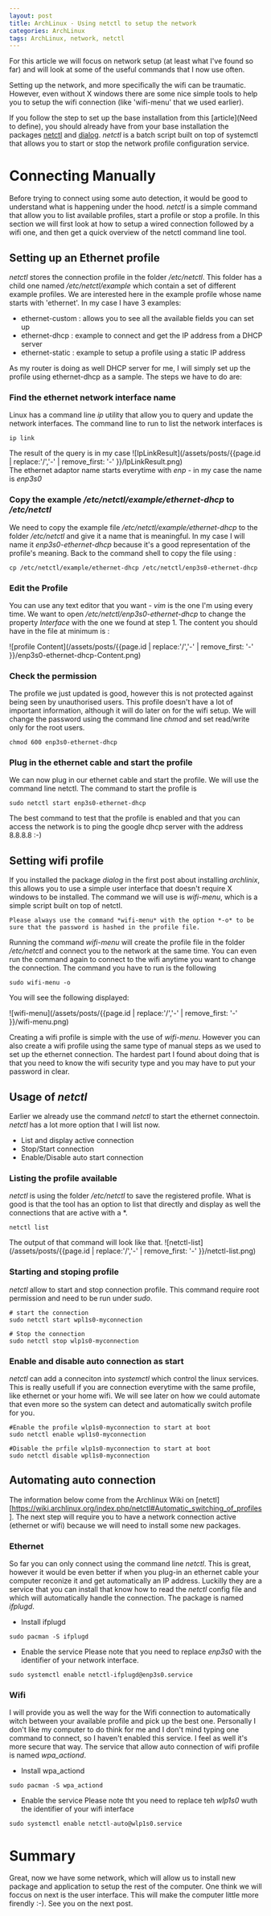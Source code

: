 ```yaml
---
layout: post
title: ArchLinux - Using netctl to setup the network
categories: ArchLinux
tags: ArchLinux, network, netctl
---
```


For this article we will focus on network setup (at least what I've found so far) and will look at some of the useful commands that I now use often.

Setting up the network, and more specifically the wifi can be traumatic. However, even without X windows there are some nice simple tools to help you to setup the wifi connection (like 'wifi-menu' that we used earlier).

If you follow the step to set up the base installation from this [article](Need to define), you should already have from your base installation the packages [netctl](https://wiki.archlinux.org/index.php/netctl) and [dialog](http://linuxcommand.org/lc3_adv_dialog.php). *netctl* is a batch script built on top of systemctl that allows you to start or stop the network profile configuration service.

# Connecting Manually

Before trying to connect using some auto detection, it would be good to understand what is happening under the hood. *netctl* is a simple command that allow you to list available profiles, start a profile or stop a profile. In this section we will first look at how to setup a wired connection followed by a wifi one, and then get a quick overview of the netctl command line tool.


## Setting up an Ethernet profile

*netctl* stores the connection profile in the folder */etc/netctl*. This folder has a child one named */etc/netctl/example* which contain a set of different example profiles. We are interested here in the example profile whose name starts with 'ethernet'. In my case I have 3 examples:  

- ethernet-custom : allows you to see all the available fields you can set up
- ethernet-dhcp : example to connect and get the IP address from a DHCP server
- ethernet-static : example to setup a profile using a static IP address  

As my router is doing as well DHCP server for me, I will simply set up the profile using ethernet-dhcp as a sample. The steps we have to do are:  

### Find the ethernet network interface name
Linux has a command line *ip* utility that allow you to query and update the network interfaces. The command line to run to list the network interfaces is  

```shell
ip link
```  
  
The result of the query is in my case
![IpLinkResult](/assets/posts/{{page.id | replace:'/','-' | remove_first: '-' }}/IpLinkResult.png)  
  The ethernet adaptor name starts everytime with *enp* - in my case the name is *enp3s0*  

### Copy the example */etc/netctl/example/ethernet-dhcp* to */etc/netctl*  
We need to copy the example file */etc/netctl/example/ethernet-dhcp* to the folder */etc/netctl* and give it a name that is meaningful. In my case I will name it *enp3s0-ethernet-dhcp* because it's a good representation of the profile's meaning.
Back to the command shell to copy the file using :

```shell
cp /etc/netctl/example/ethernet-dhcp /etc/netctl/enp3s0-ethernet-dhcp
```  

### Edit the Profile
You can use any text editor that you want - *vim* is the one I'm using every time. We want to open */etc/netctl/enp3s0-ethernet-dhcp* to change the property *Interface* with the one we found at step 1.
The content you should have in the file at minimum is :

![profile Content](/assets/posts/{{page.id | replace:'/','-' | remove_first: '-' }}/enp3s0-ethernet-dhcp-Content.png)

### Check the permission
The profile we just updated is good, however this is not protected against being seen by unauthorised users. This profile doesn't have a lot of important information, although it will do later on for the wifi setup. We will change the password using the command line *chmod* and set read/write only for the root users.  

```shell
chmod 600 enp3s0-ethernet-dhcp
```

### Plug in the ethernet cable and start the profile
We can now plug in our ethernet cable and start the profile. We will use the command line netctl. The command to start the profile is   

```shell
sudo netctl start enp3s0-ethernet-dhcp
```

  The best command to test that the profile is enabled and that you can access the network is to ping the google dhcp server with the address 8.8.8.8 :-)

## Setting wifi profile

If you installed the package *dialog* in the first post about installing *archlinix*, this allows you to use a simple user interface that doesn't require X windows to be installed. The command we will use is *wifi-menu*, which is a simple script built on top of netctl.

```
Please always use the command *wifi-menu* with the option *-o* to be sure that the password is hashed in the profile file.
```
Running the command *wifi-menu* will create the profile file in the folder */etc/netctl* and connect you to the network at the same time. You can even run the command again to connect to the wifi anytime you want to change the connection. The command you have to run is the following

```shell
sudo wifi-menu -o
```  

You will see the following displayed:

![wifi-menu](/assets/posts/{{page.id | replace:'/','-' | remove_first: '-' }}/wifi-menu.png)

Creating a wifi profile is simple with the use of *wifi-menu*. However you can also create a wifi profile using the same type of manual steps as we used to set up the ethernet connection. The hardest part I found about doing that is that you need to know the wifi security type and you may have to put your password in clear.

## Usage of *netctl*
Earlier we already use the command *netctl* to start the ethernet connectoin. *netctl* has a lot more option that I will list now.

- List and display active connection
- Stop/Start connection
- Enable/Disable auto start connection

### Listing the profile available
*netctl* is using the folder */etc/netctl* to save the registered profile. What is good is that the tool has an option to list that directly and display as well the connections that are active with a *.
```shell
netctl list
```

The output of that command will look like that.
![netctl-list](/assets/posts/{{page.id | replace:'/','-' | remove_first: '-' }}/netctl-list.png)

### Starting and stoping profile
*netctl* allow to start and stop connection profile. This command require root permission and need to be run under *sudo*.
   
```shell
# start the connection
sudo netctl start wpl1s0-myconnection

# Stop the connection
sudo netctl stop wlp1s0-myconnection
```

### Enable and disable auto connection as start
*netctl* can add a conneciton into *systemctl* which control the linux services. This is really usefull if you are connection everytime with the same profile, like ethernet or your home wifi. We will see later on how we could automate that even more so the system can detect and automatically switch profile for you.
   
```shell
#Enable the profile wlp1s0-myconnection to start at boot
sudo netctl enable wpl1s0-myconnection

#Disable the prfile wlp1s0-myconnection to start at boot
sudo netctl disable wpl1s0-myconnection
```

## Automating auto connection
The information below come from the Archlinux Wiki on [netctl][https://wiki.archlinux.org/index.php/netctl#Automatic_switching_of_profiles]. The next step will require you to have a network connection active (ethernet or wifi) because we will need to install some new packages.

### Ethernet
So far you can only connect using the command line *netctl*. This is great, however it would be even better if when you plug-in an ethernet cable your computer reconize it and get automatically an IP address. Luckilly they are a service that you can install that know how to read the *netctl* config file and which will automatically handle the connection. The package is named *ifplugd*.

- Install ifplugd

```shell
sudo pacman -S ifplugd
```

- Enable the service
Please note that you need to replace *enp3s0* with the identifier of your network interface.

```shell
sudo systemctl enable netctl-ifplugd@enp3s0.service
```

### Wifi
I will provide you as well the way for the Wifi connection to automatically witch between your available profile and pick up the best one. Personally I don't like my computer to do think for me and I don't mind typing one command to connect, so I haven't enabled this service. I feel as well it's more secure that way.
The service that allow auto connection of wifi profile is named *wpa_actiond*.

- Install wpa_actiond

```shell
sudo pacman -S wpa_actiond
```

- Enable the service
Please note tht you need to replace teh *wlp1s0* wuth the identifier of your wifi interface

```
sudo systemctl enable netctl-auto@wlp1s0.service
```

# Summary
Great, now we have some network, which will allow us to install new package and application to setup the rest of the computer. One think we will foccus on next is the user interface. This will make the computer little more firendly :-).
See you on the next post.
